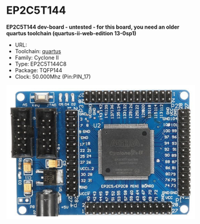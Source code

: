 # EP2C5T144
**EP2C5T144 dev-board - untested - for this board, you need an older quartus toolchain (quartus-ii-web-edition 13-0sp1)**

* URL: []()
* Toolchain: [quartus](../../generator/toolchains/quartus/README.md)
* Family: Cyclone II
* Type: EP2C5T144C8
* Package: TQFP144
* Clock: 50.000Mhz (Pin:PIN_17)

![board.png](board.png)

